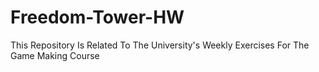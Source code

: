 # Freedom-Tower-HW
This Repository Is Related To The University's Weekly Exercises For The Game Making Course 
